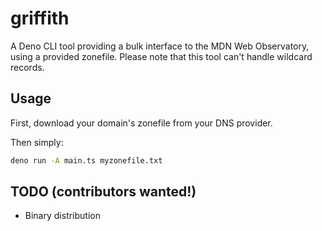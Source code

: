 # griffith

A Deno CLI tool providing a bulk interface to the MDN Web Observatory, using a
provided zonefile. Please note that this tool can't handle wildcard records.

## Usage

First, download your domain's zonefile from your DNS provider.

Then simply:

```bash
deno run -A main.ts myzonefile.txt
```

## TODO (contributors wanted!)

- Binary distribution
